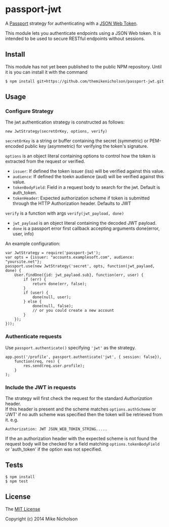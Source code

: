 # passport-jwt

A [Passport](http://passportjs.org/) strategy for authenticating with a [JSON Web Token](http://jwt.io).

This module lets you authenticate endpoints using a JSON Web token. It is intended to be used to secure RESTful
endpoints without sessions.

## Install

This module has not yet been published to the public NPM repository.  Until it is you can install it 
with the command 

    $ npm install git+https://github.com/themikenicholson/passport-jwt.git 

## Usage

### Configure Strategy

The jwt authentication strategy is constructed as follows: 
    
    new JwtStrategy(secretOrKey, options, verify)

`secretOrKey` is a string or buffer containing the secret (symmetric) or PEM-encoded public key (asymmetric)
for verifying the token's signature.

`options` is an object literal containing options to control how the token is extracted from the request or verified.
* `issuer`: If defined the token issuer (iss) will be verified against this value.
* `audience`: If defined the toekn audience (aud) will be verified against this value.
* `tokenBodyField`: Field in a request body to search for the jwt.  Default is auth_token.
* `tokenHeader`: Expected authorization scheme if token is submitted through the HTTP Authorization header. Defaults to JWT

`verify` is a function with args `verify(jwt_payload, done)`
* `jwt_payload` is an object literal containing the decoded JWT payload.
* `done` is a passport error first callback accepting arguments done(error, user, info)

An example configuration: 

    var JwtStrategy = require('passport-jwt');
    var opts = {issuer: "accounts.examplesoft.com", audience: "yoursite.net"};  
    passport.use(new JwtStrategy('secret', opts, function(jwt_paylaod, done) {
        User.findOne({id: jwt_paylaod.sub}, function(err, user) {
            if (err) {
                return done(err, false);
            }
            if (user) {
                done(null, user);
            } else {
                done(null, false);
                // or you could create a new account
            }
        });
    }));


### Authenticate requests

Use `passport.authenticate()` specifying `'jwt'` as the strategy.


    app.post('/profile', passport.authenticate('jwt', { session: false}), 
        function(req, res) {
            res.send(req.user.profile);
        }
    );

### Include the JWT in requests

The strategy will first check the request for the standard *Authorization* header.  
If this header is present and the scheme matches `options.authScheme` or 'JWT' if no 
auth scheme was specified then the token will be retrieved from it. e.g.

    Authorization: JWT JSON_WEB_TOKEN_STRING.....

If the an authorization header with the expected scheme is not found the request body will be
checked for a field matching `options.tokenBodyField` or 'auth_token' if the option was not specified.


## Tests

    $ npm install
    $ npm test

## License

The [MIT License](http://opensource.org/licenses/MIT)

Copyright (c) 2014 Mike Nicholson
